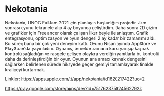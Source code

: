 # Nekotania
Nekotania, UNOG FallJam 2021 için planlayıp başladığım projedir. Jam sonrası oyunu tekrar ele alıp 4 ay boyunca geliştirdim. Daha sonra 2D çizim ve grafikler için Freelancer olarak çalışan İlker beyle ile anlaştım. Grafik entegrasyonu, optimizasyon ve oyun dengesi 2 ay kadar  bir zamanımı aldı. Bu süreç bana bir çok yeni deneyim kattı. Oyunu Nisan ayında AppStore ve PlayStore'da yayınladım. Oynanış, temelde zamana karşı yarışıp kaynak kontrolü sağladığın ve rasgele gelişen olaylara verdiğin yanıtlarla bu kontrolü daha da derinleştirdiğin bir oyun. Oyunun ana amacı kaynak dengesini sağlarken belirlenen sürede hikayede geçen gemiyi tamamlayarak finalde kraliçeyi kurtarmak.  

Linkler:
https://apps.apple.com/tt/app/nekotania/id1620217422?uo=2

https://play.google.com/store/apps/dev?id=7517623759245627923

